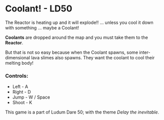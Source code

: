 # Coolant! - LD50

The Reactor is heating up and it will explode!! ... unless you cool it down with something ... maybe a Coolant!

**Coolants** are dropped around the map and you must take them to the **Reactor**.

But that is not so easy because when the Coolant spawns, some inter-dimensional lava slimes also spawns. They want the coolant to cool their melting body!


### Controls:
- Left - A
- Right - D
- Jump - W / Space
- Shoot - K

This game is a part of Ludum Dare 50; with the theme *Delay the inevitable*.

